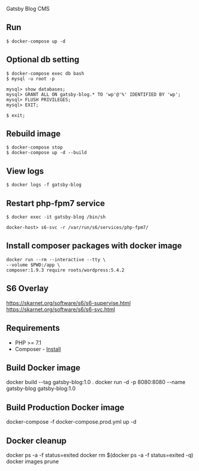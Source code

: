 Gatsby Blog CMS

## Run
```
$ docker-compose up -d 
```

## Optional db setting

```
$ docker-compose exec db bash
$ mysql -u root -p

mysql> show databases;
mysql> GRANT ALL ON gatsby-blog.* TO 'wp'@'%' IDENTIFIED BY 'wp';
mysql> FLUSH PRIVILEGES;
mysql> EXIT;

$ exit;
```

## Rebuild image
```
$ docker-compose stop
$ docker-compose up -d --build
```

## View logs
```
$ docker logs -f gatsby-blog
```

## Restart php-fpm7 service
```
$ docker exec -it gatsby-blog /bin/sh

docker-host> s6-svc -r /var/run/s6/services/php-fpm7/
```

## Install composer packages with docker image
```
docker run --rm --interactive --tty \
--volume $PWD:/app \
composer:1.9.3 require roots/wordpress:5.4.2
```

## S6 Overlay
https://skarnet.org/software/s6/s6-supervise.html
https://skarnet.org/software/s6/s6-svc.html

## Requirements

- PHP >= 7.1
- Composer - [Install](https://getcomposer.org/doc/00-intro.md#installation-linux-unix-osx)

## Build Docker image

docker build --tag gatsby-blog:1.0 .
docker run -d -p 8080:8080 --name gatsby-blog gatsby-blog:1.0

## Build Production Docker image

docker-compose -f docker-compose.prod.yml up -d

## Docker cleanup

docker ps -a -f status=exited
docker rm $(docker ps -a -f status=exited -q)
docker images prune
